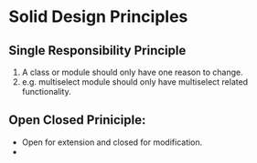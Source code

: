 # Solid Design Principles

## Single Responsibility Principle

1. A class or module should only have one reason to change.
2. e.g. multiselect module should only have multiselect related functionality.

## Open Closed Priniciple:

- Open for extension and closed for modification.
-
